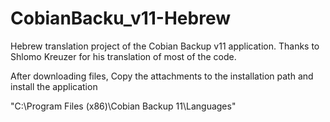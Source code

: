 # CobianBacku_v11-Hebrew
Hebrew translation project of the Cobian Backup v11 application.
Thanks to Shlomo Kreuzer for his translation of most of the code.

After downloading files, Copy the attachments to the installation path and install the application

"C:\Program Files (x86)\Cobian Backup 11\Languages"
